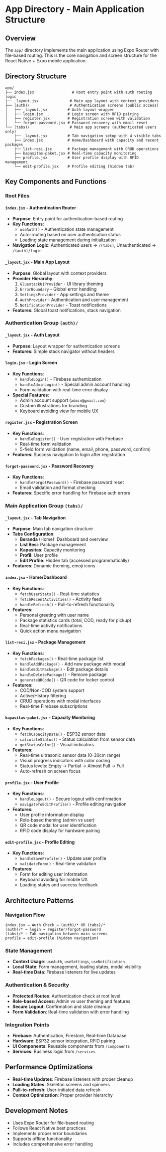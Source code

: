 # App Directory - Main Application Structure

## Overview
The `app/` directory implements the main application using Expo Router with file-based routing. This is the core navigation and screen structure for the React Native + Expo mobile application.

## Directory Structure
```
app/
├── index.jsx                 # Root entry point with auth routing logic
├── _layout.jsx              # Main app layout with context providers
├── (auth)/                  # Authentication screens (public access)
│   ├── _layout.jsx         # Auth layout wrapper
│   ├── login.jsx           # Login screen with RFID pairing
│   ├── register.jsx        # Registration screen with validation
│   └── forgot-password.jsx # Password recovery with email reset
└── (tabs)/                  # Main app screens (authenticated users only)
    ├── _layout.jsx         # Tab navigation setup with 4 visible tabs
    ├── index.jsx           # Home/Dashboard with capacity and recent packages
    ├── list-resi.jsx       # Package management with CRUD operations
    ├── kapasitas-paket.jsx # Real-time capacity monitoring
    ├── profile.jsx         # User profile display with RFID management
    └── edit-profile.jsx    # Profile editing (hidden tab)
```

## Key Components and Functions

### Root Files

#### `index.jsx` - Authentication Router
- **Purpose**: Entry point for authentication-based routing
- **Key Functions**:
  - `useAuth()` - Authentication state management
  - Auto-routing based on user authentication status
  - Loading state management during initialization
- **Navigation Logic**: Authenticated users → `/(tabs)`, Unauthenticated → `/(auth)/login`

#### `_layout.jsx` - Main App Layout
- **Purpose**: Global layout with context providers
- **Provider Hierarchy**:
  1. `GluestackUIProvider` - UI library theming
  2. `ErrorBoundary` - Global error handling
  3. `SettingsProvider` - App settings and theme
  4. `AuthProvider` - Authentication and user management
  5. `NotificationProvider` - Toast notifications
- **Features**: Global toast notifications, stack navigation

### Authentication Group `(auth)/`

#### `_layout.jsx` - Auth Layout
- **Purpose**: Layout wrapper for authentication screens
- **Features**: Simple stack navigator without headers

#### `login.jsx` - Login Screen
- **Key Functions**:
  - `handleLogin()` - Firebase authentication
  - `handleAdminLogin()` - Special admin account handling
  - Form validation with real-time error display
- **Special Features**: 
  - Admin account support (`admin@gmail.com`)
  - Custom illustrations for branding
  - Keyboard avoiding view for mobile UX

#### `register.jsx` - Registration Screen
- **Key Functions**:
  - `handleRegister()` - User registration with Firebase
  - Real-time form validation
  - 5-field form validation (name, email, phone, password, confirm)
- **Features**: Success navigation to login after registration

#### `forgot-password.jsx` - Password Recovery
- **Key Functions**:
  - `handleForgotPassword()` - Firebase password reset
  - Email validation and format checking
- **Features**: Specific error handling for Firebase auth errors

### Main Application Group `(tabs)/`

#### `_layout.jsx` - Tab Navigation
- **Purpose**: Main tab navigation structure
- **Tabs Configuration**:
  - **Beranda** (Home): Dashboard and overview
  - **List Resi**: Package management
  - **Kapasitas**: Capacity monitoring
  - **Profil**: User profile
  - **Edit Profile**: Hidden tab (accessed programmatically)
- **Features**: Dynamic theming, emoji icons

#### `index.jsx` - Home/Dashboard
- **Key Functions**:
  - `fetchUserStats()` - Real-time statistics
  - `fetchRecentActivities()` - Activity feed
  - `handleRefresh()` - Pull-to-refresh functionality
- **Features**:
  - Personal greeting with user name
  - Package statistics cards (total, COD, ready for pickup)
  - Real-time activity notifications
  - Quick action menu navigation

#### `list-resi.jsx` - Package Management
- **Key Functions**:
  - `fetchPackages()` - Real-time package list
  - `handleAddPackage()` - Add new package with modal
  - `handleEditPackage()` - Edit package details
  - `handleDeletePackage()` - Remove package
  - `generateQRCode()` - QR code for locker control
- **Features**:
  - COD/Non-COD system support
  - Active/History filtering
  - CRUD operations with modal interfaces
  - Real-time Firebase subscriptions

#### `kapasitas-paket.jsx` - Capacity Monitoring
- **Key Functions**:
  - `fetchCapacityData()` - ESP32 sensor data
  - `calculateStatus()` - Status calculation from sensor data
  - `getStatusColor()` - Visual indicators
- **Features**:
  - Real-time ultrasonic sensor data (0-30cm range)
  - Visual progress indicators with color coding
  - Status levels: Empty → Partial → Almost Full → Full
  - Auto-refresh on screen focus

#### `profile.jsx` - User Profile
- **Key Functions**:
  - `handleLogout()` - Secure logout with confirmation
  - `navigateToEditProfile()` - Profile editing navigation
- **Features**:
  - User profile information display
  - Role-based theming (admin vs user)
  - QR code modal for user identification
  - RFID code display for hardware pairing

#### `edit-profile.jsx` - Profile Editing
- **Key Functions**:
  - `handleSaveProfile()` - Update user profile
  - `validateForm()` - Real-time validation
- **Features**:
  - Form for editing user information
  - Keyboard avoiding for mobile UX
  - Loading states and success feedback

## Architecture Patterns

### Navigation Flow
```
index.jsx → Auth Check → (auth)/* OR (tabs)/*
(auth)/* → login → register/forgot-password
(tabs)/* → Tab navigation between main screens
profile → edit-profile (hidden navigation)
```

### State Management
- **Context Usage**: `useAuth`, `useSettings`, `useNotification`
- **Local State**: Form management, loading states, modal visibility
- **Real-time Data**: Firebase listeners for live updates

### Authentication & Security
- **Protected Routes**: Authentication check at root level
- **Role-based Access**: Admin vs user theming and features
- **Secure Logout**: Confirmation and state cleanup
- **Form Validation**: Real-time validation with error handling

### Integration Points
- **Firebase**: Authentication, Firestore, Real-time Database
- **Hardware**: ESP32 sensor integration, RFID pairing
- **UI Components**: Reusable components from `/components`
- **Services**: Business logic from `/services`

## Performance Optimizations
- **Real-time Updates**: Firebase listeners with proper cleanup
- **Loading States**: Skeleton screens and spinners
- **Pull-to-refresh**: User-initiated data refresh
- **Context Optimization**: Proper provider hierarchy

## Development Notes
- Uses Expo Router for file-based routing
- Follows React Native best practices
- Implements proper error boundaries
- Supports offline functionality
- Includes comprehensive error handling